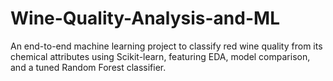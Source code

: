 # Wine-Quality-Analysis-and-ML
An end-to-end machine learning project to classify red wine quality from its chemical attributes using Scikit-learn, featuring EDA, model comparison, and a tuned Random Forest classifier.
